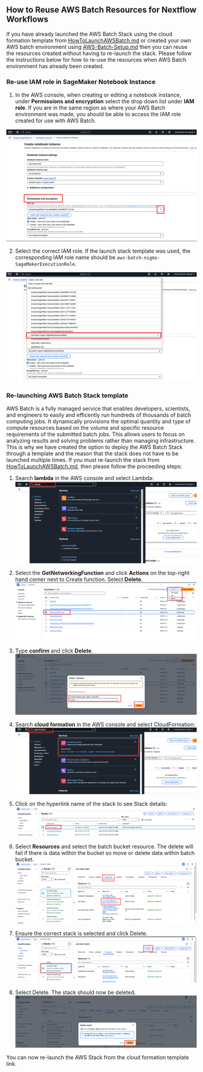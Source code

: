 ## How to Reuse AWS Batch Resources for Nextflow Workflows
If you have already launched the AWS Batch Stack using the cloud formation template from [HowToLaunchAWSBatch.md](/docs/HowToLaunchAWSBatch.md) or created your own AWS batch environment using [AWS-Batch-Setup.md](/docs/AWS-Batch-Setup.md) then you can reuse the resources created without having to re-launch the stack. Please follow the instructions below for how to re-use the resources when AWS Batch environment has already been created. 

### Re-use IAM role in SageMaker Notebook Instance 
1. In the AWS console, when creating or editing a notebook instance, under **Permissions and encryption** select the drop down list under **IAM role**. If you are in the same region as where your AWS Batch environment was made, you should be able to access the IAM role created for use with AWS Batch. 

![ClickDropdown](/images/images_for_resuing_AWSBatch_Resources/SageMakerNotebook_Permissions.png)

2. Select the correct IAM role. If the launch stack template was used, the corresponding IAM role name should be `aws-batch-nigms-SageMakerExecutionRole`. 

![SelectIAMrole](/images/images_for_resuing_AWSBatch_Resources/SageMakerNotebook_IAMrole.png)

### Re-launching AWS Batch Stack template 
AWS Batch is a fully managed service that enables developers, scientists, and engineers to easily and efficently run hundreds of thousands of batch computing jobs. It dynamically provisions the optimal quantity and type of compute resources based on the volume and specific resource requirements of the submitted batch jobs. This allows users to focus on analyzing results and solving problems rather than managing infrastructure. This is why we have created the option to deploy the AWS Batch Stack through a template and the reason that the stack does not have to be launched multiple times. If you must re-launch the stack from [HowToLaunchAWSBatch.md](/docs/HowToLaunchAWSBatch.md), then please follow the proceeding steps: 

1. Search **lambda** in the AWS console and select Lambda: 
![AWSConsoleLambda](/images/images_for_resuing_AWSBatch_Resources/AWSConsoleLambda.png)

2. Select the **GetNetworkingFunction** and click **Actions** on the top-right hand corner next to Create function. Select **Delete**.
![SelectFunctionDelete](/images/images_for_resuing_AWSBatch_Resources/SelectFunctionDelete.png)

3. Type **confirm** and click **Delete**. 
![ConfirmDelete](/images/images_for_resuing_AWSBatch_Resources/ConfirmDelete.png)

4. Search **cloud formation** in the AWS console and select CloudFormation: 
![AWSConsoleCloudFormation](/images/images_for_resuing_AWSBatch_Resources/CloudFormation.png)

5. Click on the hyperlink name of the stack to see Stack details: 
![StackHyperlink](/images/images_for_resuing_AWSBatch_Resources/StackHyperlink.png) 

6. Select **Resources** and select the batch bucket resource. The delete will fail if there is data within the bucket so move or delete data within batch bucket. 
![ResourcesBatchBucket](/images/images_for_resuing_AWSBatch_Resources/ResourcesBatchBucket.png)

7. Ensure the correct stack is selected and click Delete.
![StackSelectDelete](/images/images_for_resuing_AWSBatch_Resources/DeleteStack.png)

6. Select Delete. The stack should now be deleted. 
![StackDelete](/images/images_for_resuing_AWSBatch_Resources/StackDelete.png)

You can now re-launch the AWS Stack from the cloud formation template link. 